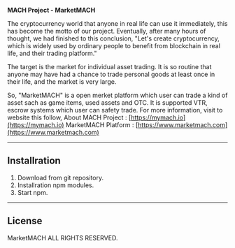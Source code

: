 **MACH Project - MarketMACH**

The cryptocurrency world that anyone in real life can use it immediately, this has become the motto of our project. Eventually, after many hours of thought, we had finished to this conclusion, "Let's create cryptocurrency, which is widely used by ordinary people to benefit from blockchain in real life, and their trading platform."

The target is the market for individual asset trading. It is so routine that anyone may have had a chance to trade personal goods at least once in their life, and the market is very large. 

So, "MarketMACH" is a open merket platform which user can trade a kind of asset sach as game items, used assets and OTC. It is supported VTR, escrow systems which user can safety trade. For more information, visit to website this follow, 
About MACH Project : [https://mymach.io](https://mymach.io)
MarketMACH Platform : [https://www.marketmach.com](https://www.marketmach.com)


---

## Installration 

1. Download from git repository.
2. Installration npm modules.
3. Start npm.

---

## License

MarketMACH ALL RIGHTS RESERVED.
